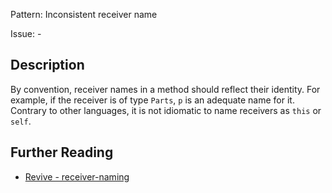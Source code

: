 Pattern: Inconsistent receiver name

Issue: -

## Description

By convention, receiver names in a method should reflect their identity. For example, if the receiver is of type `Parts`, `p` is an adequate name for it. Contrary to other languages, it is not idiomatic to name receivers as `this` or `self`.

## Further Reading

* [Revive - receiver-naming](https://revive.run/r#receiver-naming)
